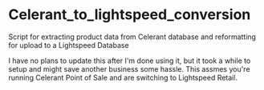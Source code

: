 # Celerant_to_lightspeed_conversion
Script for extracting product data from Celerant database and reformatting for upload to a Lightspeed Database

I have no plans to update this after I'm done using it, but it took a while to setup and might save another business some hassle. This assmes you're running Celerant Point of Sale and are switching to Lightspeed Retail. 
